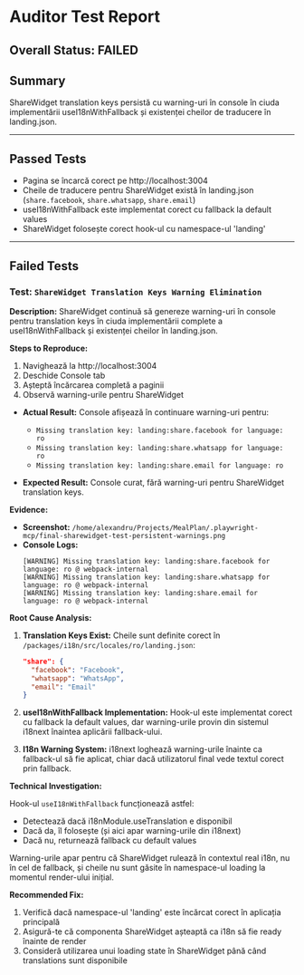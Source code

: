 # Auditor Test Report

## Overall Status: FAILED

## Summary
ShareWidget translation keys persistă cu warning-uri în console în ciuda implementării useI18nWithFallback și existenței cheilor de traducere în landing.json.

---

## Passed Tests
- Pagina se încarcă corect pe http://localhost:3004
- Cheile de traducere pentru ShareWidget există în landing.json (`share.facebook`, `share.whatsapp`, `share.email`)
- useI18nWithFallback este implementat corect cu fallback la default values
- ShareWidget folosește corect hook-ul cu namespace-ul 'landing'

---

## Failed Tests

### Test: `ShareWidget Translation Keys Warning Elimination`

**Description:**
ShareWidget continuă să genereze warning-uri în console pentru translation keys în ciuda implementării complete a useI18nWithFallback și existenței cheilor în landing.json.

**Steps to Reproduce:**
1. Navighează la http://localhost:3004
2. Deschide Console tab
3. Așteptă încărcarea completă a paginii
4. Observă warning-urile pentru ShareWidget

- **Actual Result:** Console afișează în continuare warning-uri pentru:
  - `Missing translation key: landing:share.facebook for language: ro`
  - `Missing translation key: landing:share.whatsapp for language: ro`  
  - `Missing translation key: landing:share.email for language: ro`

- **Expected Result:** Console curat, fără warning-uri pentru ShareWidget translation keys.

**Evidence:**
- **Screenshot:** `/home/alexandru/Projects/MealPlan/.playwright-mcp/final-sharewidget-test-persistent-warnings.png`
- **Console Logs:**
  ```
  [WARNING] Missing translation key: landing:share.facebook for language: ro @ webpack-internal
  [WARNING] Missing translation key: landing:share.whatsapp for language: ro @ webpack-internal
  [WARNING] Missing translation key: landing:share.email for language: ro @ webpack-internal
  ```

**Root Cause Analysis:**

1. **Translation Keys Exist:** Cheile sunt definite corect în `/packages/i18n/src/locales/ro/landing.json`:
   ```json
   "share": {
     "facebook": "Facebook",
     "whatsapp": "WhatsApp", 
     "email": "Email"
   }
   ```

2. **useI18nWithFallback Implementation:** Hook-ul este implementat corect cu fallback la default values, dar warning-urile provin din sistemul i18next înaintea aplicării fallback-ului.

3. **I18n Warning System:** i18next loghează warning-urile înainte ca fallback-ul să fie aplicat, chiar dacă utilizatorul final vede textul corect prin fallback.

**Technical Investigation:**

Hook-ul `useI18nWithFallback` funcționează astfel:
- Detectează dacă i18nModule.useTranslation e disponibil
- Dacă da, îl folosește (și aici apar warning-urile din i18next)
- Dacă nu, returnează fallback cu default values

Warning-urile apar pentru că ShareWidget rulează în contextul real i18n, nu în cel de fallback, și cheile nu sunt găsite în namespace-ul loading la momentul render-ului inițial.

**Recommended Fix:**
1. Verifică dacă namespace-ul 'landing' este încărcat corect în aplicația principală
2. Asigură-te că componenta ShareWidget așteaptă ca i18n să fie ready înainte de render
3. Consideră utilizarea unui loading state în ShareWidget până când translations sunt disponibile